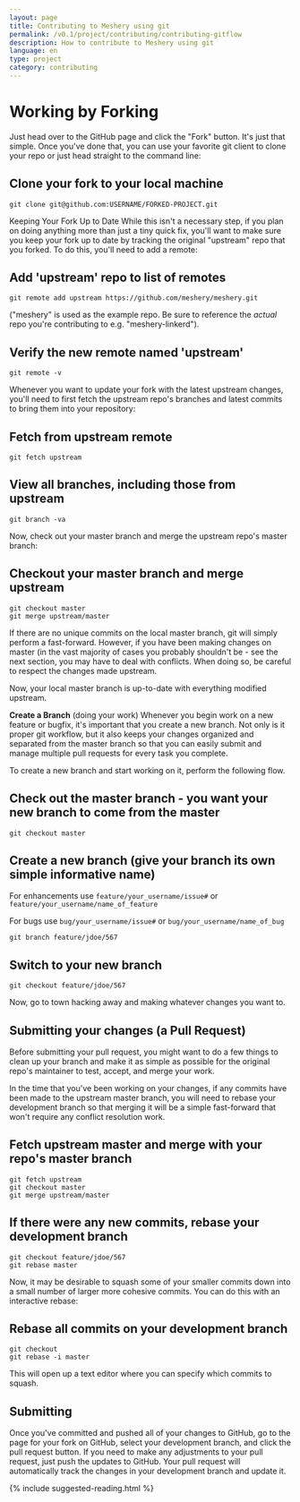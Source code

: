 ```yaml
---
layout: page
title: Contributing to Meshery using git
permalink: /v0.1/project/contributing/contributing-gitflow
description: How to contribute to Meshery using git
language: en
type: project
category: contributing
---
```


# Working by Forking

Just head over to the GitHub page and click the "Fork" button. It's just that simple. Once you've done that, you can use your favorite git client to clone your repo or just head straight to the command line:

## Clone your fork to your local machine

```
git clone git@github.com:USERNAME/FORKED-PROJECT.git
```

Keeping Your Fork Up to Date
While this isn't a necessary step, if you plan on doing anything more than just a tiny quick fix, you'll want to make sure you keep your fork up to date by tracking the original "upstream" repo that you forked. To do this, you'll need to add a remote:

## Add 'upstream' repo to list of remotes

```
git remote add upstream https://github.com/meshery/meshery.git
```

("meshery" is used as the example repo. Be sure to reference the _actual_ repo you're contributing to e.g. "meshery-linkerd").

## Verify the new remote named 'upstream'

```
git remote -v
```

Whenever you want to update your fork with the latest upstream changes, you'll need to first fetch the upstream repo's branches and latest commits to bring them into your repository:

## Fetch from upstream remote

```
git fetch upstream
```

## View all branches, including those from upstream

```
git branch -va
```

Now, check out your master branch and merge the upstream repo's master branch:

## Checkout your master branch and merge upstream

```
git checkout master
git merge upstream/master
```

If there are no unique commits on the local master branch, git will simply perform a fast-forward. However, if you have been making changes on master (in the vast majority of cases you probably shouldn't be - see the next section, you may have to deal with conflicts. When doing so, be careful to respect the changes made upstream.

Now, your local master branch is up-to-date with everything modified upstream.

**Create a Branch** (doing your work)
Whenever you begin work on a new feature or bugfix, it's important that you create a new branch. Not only is it proper git workflow, but it also keeps your changes organized and separated from the master branch so that you can easily submit and manage multiple pull requests for every task you complete.

To create a new branch and start working on it, perform the following flow.

## Check out the master branch - you want your new branch to come from the master

```
git checkout master
```

## Create a new branch (give your branch its own simple informative name)

For enhancements use `feature/your_username/issue#` or `feature/your_username/name_of_feature`

For bugs use `bug/your_username/issue#` or `bug/your_username/name_of_bug`

```
git branch feature/jdoe/567
```

## Switch to your new branch

```
git checkout feature/jdoe/567
```

Now, go to town hacking away and making whatever changes you want to.

## Submitting your changes (a Pull Request)

Before submitting your pull request, you might want to do a few things to clean up your branch and make it as simple as possible for the original repo's maintainer to test, accept, and merge your work.

In the time that you've been working on your changes, if any commits have been made to the upstream master branch, you will need to rebase your development branch so that merging it will be a simple fast-forward that won't require any conflict resolution work.

## Fetch upstream master and merge with your repo's master branch

```
git fetch upstream
git checkout master
git merge upstream/master
```

## If there were any new commits, rebase your development branch

```
git checkout feature/jdoe/567
git rebase master
```

Now, it may be desirable to squash some of your smaller commits down into a small number of larger more cohesive commits. You can do this with an interactive rebase:

## Rebase all commits on your development branch

```
git checkout
git rebase -i master
```

This will open up a text editor where you can specify which commits to squash.

## Submitting

Once you've committed and pushed all of your changes to GitHub, go to the page for your fork on GitHub, select your development branch, and click the pull request button. If you need to make any adjustments to your pull request, just push the updates to GitHub. Your pull request will automatically track the changes in your development branch and update it.

{% include suggested-reading.html %}
